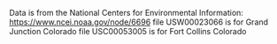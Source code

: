 Data is from the National Centers for Environmental Information: https://www.ncei.noaa.gov/node/6696
file USW00023066 is for Grand Junction Colorado
file USC00053005 is for Fort Collins Colorado
